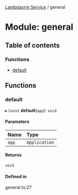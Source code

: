 [Lambdaorm Service](../README.md) / general

# Module: general

## Table of contents

### Functions

- [default](general.md#default)

## Functions

### default

▸ `Const` **default**(`app`): `void`

#### Parameters

| Name | Type |
| :------ | :------ |
| `app` | `Application` |

#### Returns

`void`

#### Defined in

general.ts:27

